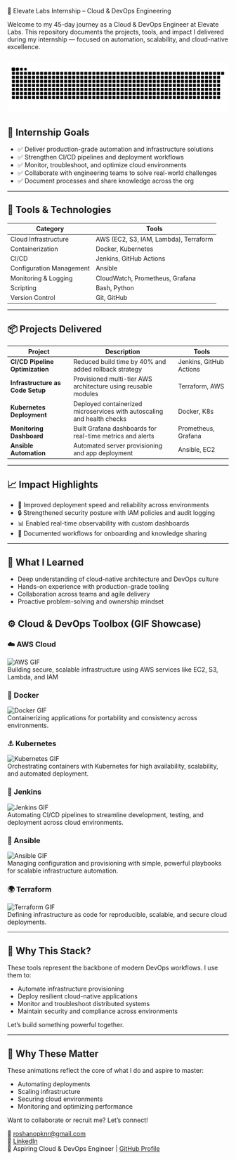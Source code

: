  🚀 Elevate Labs Internship – Cloud & DevOps Engineering

Welcome to my 45-day journey as a Cloud & DevOps Engineer at Elevate Labs. This repository documents the projects, tools, and impact I delivered during my internship — focused on automation, scalability, and cloud-native excellence.

![snake gif](https://github.com/Roshan-saral/ELEVATE-LABS/blob/output/github-snake-dark.svg)
---

## 🎯 Internship Goals

- ✅ Deliver production-grade automation and infrastructure solutions
- ✅ Strengthen CI/CD pipelines and deployment workflows
- ✅ Monitor, troubleshoot, and optimize cloud environments
- ✅ Collaborate with engineering teams to solve real-world challenges
- ✅ Document processes and share knowledge across the org

---

## 🧰 Tools & Technologies

| Category | Tools |
|---------|-------|
| Cloud Infrastructure | AWS (EC2, S3, IAM, Lambda), Terraform |
| Containerization | Docker, Kubernetes |
| CI/CD | Jenkins, GitHub Actions |
| Configuration Management | Ansible |
| Monitoring & Logging | CloudWatch, Prometheus, Grafana |
| Scripting | Bash, Python |
| Version Control | Git, GitHub |

---

## 📦 Projects Delivered

| Project | Description | Tools |
|--------|-------------|-------|
| **CI/CD Pipeline Optimization** | Reduced build time by 40% and added rollback strategy | Jenkins, GitHub Actions |
| **Infrastructure as Code Setup** | Provisioned multi-tier AWS architecture using reusable modules | Terraform, AWS |
| **Kubernetes Deployment** | Deployed containerized microservices with autoscaling and health checks | Docker, K8s |
| **Monitoring Dashboard** | Built Grafana dashboards for real-time metrics and alerts | Prometheus, Grafana |
| **Ansible Automation** | Automated server provisioning and app deployment | Ansible, EC2 |

---

## 📈 Impact Highlights

- 🚀 Improved deployment speed and reliability across environments
- 🔒 Strengthened security posture with IAM policies and audit logging
- 📊 Enabled real-time observability with custom dashboards
- 🧠 Documented workflows for onboarding and knowledge sharing

---

## 🧠 What I Learned

- Deep understanding of cloud-native architecture and DevOps culture
- Hands-on experience with production-grade tooling
- Collaboration across teams and agile delivery
- Proactive problem-solving and ownership mindset


## ⚙️ Cloud & DevOps Toolbox (GIF Showcase)

### ☁️ AWS Cloud  
![AWS GIF](https://www.logigroup.com/images/Logo_aws.gif)  
Building secure, scalable infrastructure using AWS services like EC2, S3, Lambda, and IAM

### 🐳 Docker  
![Docker GIF](https://alphaville.github.io/optimization-engine/img/docker.gif)  
Containerizing applications for portability and consistency across environments.


### ⚓ Kubernetes  
![Kubernetes GIF](https://cdn.hashnode.com/res/hashnode/image/upload/v1668966576817/XgoGAT2_y.gif?w=1600&h=840&fit=crop&crop=entropy&auto=format,compress&gif-q=60&format=webm)  
Orchestrating containers with Kubernetes for high availability, scalability, and automated deployment.


### 🧪 Jenkins  
![Jenkins GIF](https://miro.medium.com/v2/format:jpg/resize:fit:908/1*4-BdAdUtoZkOxS_Xcwfy5A.gif)  
Automating CI/CD pipelines to streamline development, testing, and deployment across cloud environments.


### 📜 Ansible  
![Ansible GIF](https://www.logigroup.com/images/gifs/logo-ansible.gif)  
Managing configuration and provisioning with simple, powerful playbooks for scalable infrastructure automation.



### 🌍 Terraform  
![Terraform GIF](https://cdn.hashnode.com/res/hashnode/image/upload/v1654533973941/efCkeGx-2.gif?w=500&h=262&fit=crop&crop=entropy&auto=format,compress&gif-q=60&format=webm)  
Defining infrastructure as code for reproducible, scalable, and secure cloud deployments.


---
## 🧠 Why This Stack?

These tools represent the backbone of modern DevOps workflows. I use them to:

- Automate infrastructure provisioning
- Deploy resilient cloud-native applications
- Monitor and troubleshoot distributed systems
- Maintain security and compliance across environments

Let’s build something powerful together.


---

## 🧠 Why These Matter

These animations reflect the core of what I do and aspire to master:
- Automating deployments
- Scaling infrastructure
- Securing cloud environments
- Monitoring and optimizing performance

Want to collaborate or recruit me? Let’s connect!

📧 roshanopknr@gmail.com  
🔗 [LinkedIn](www.linkedin.com/in/roshan-saralkumar-560173242/)  
🐙 Aspiring Cloud & DevOps Engineer | [GitHub Profile](https://github.com/Roshan-saral)
